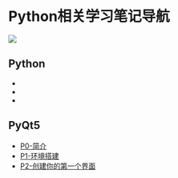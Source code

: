 # Python相关学习笔记导航
![](https://mmbiz.qpic.cn/mmbiz_jpg/Vr3P7eyoibzESCuUAic6cl3glEgtv2XKXbybYREgG30YjWiaWkVh1xr9GxuwOBoAibbpINpGIFd9aSKcSrH9YSibniag/0?wx_fmt=jpeg)
## Python
- 
-
-

## PyQt5
- [P0-简介]()
- [P1-环境搭建]()
- [P2-创建你的第一个界面](0)